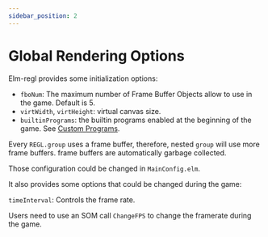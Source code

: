 ```yaml
---
sidebar_position: 2
---
```


# Global Rendering Options

Elm-regl provides some initialization options:

- `fboNum`: The maximum number of Frame Buffer Objects allow to use in the game. Default is 5.
- `virtWidth`, `virtHeight`: virtual canvas size.
- `builtinPrograms`: the builtin programs enabled at the beginning of the game. See [Custom Programs](./custom_programs.md).

Every `REGL.group` uses a frame buffer, therefore, nested `group` will use more frame buffers. frame buffers are automatically garbage collected.

Those configuration could be changed in `MainConfig.elm`.

It also provides some options that could be changed during the game:

`timeInterval`: Controls the frame rate.

Users need to use an SOM call `ChangeFPS` to change the framerate during the game.
